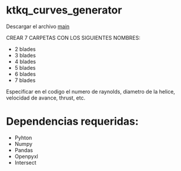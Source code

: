 # ktkq_curves_generator

Descargar el archivo [main](https://github.com/eiidrovo/ktkq_curves_generator/blob/main/main.py)

CREAR 7 CARPETAS CON LOS SIGUIENTES NOMBRES:
* 2 blades
* 3 blades
* 4 blades
* 5 blades
* 6 blades
* 7 blades

Especificar en el codigo el numero de raynolds, diametro de la helice, velocidad de avance, thrust, etc.

# Dependencias requeridas:
* Pyhton
* Numpy
* Pandas
* Openpyxl
* Intersect
